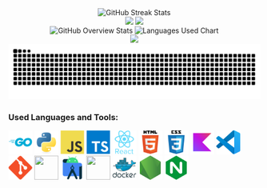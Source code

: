 <div align="center">

  <!-- GitHub Streak Stats (Auto light/dark theme) -->
  <picture>
    <source srcset="https://github-readme-streak-stats.herokuapp.com?user=whonion&theme=lightowl&date_format=M%20j%5B%2C%20Y%5D" media="(prefers-color-scheme: light)" />
    <img src="https://github-readme-streak-stats.herokuapp.com?user=whonion&theme=tokyonight&date_format=M%20j%5B%2C%20Y%5D" alt="GitHub Streak Stats" />
  </picture>

  <br />

  <!-- Language usage charts -->
  <img src="https://github-profile-summary-cards.vercel.app/api/cards/most-commit-language?username=whonion&theme=transparent" />
  <img src="https://github-profile-summary-cards.vercel.app/api/cards/repos-per-language?username=whonion&theme=transparent" />

  <br />

  <!-- GitHub Overview Stats (Auto light/dark theme) -->
  <picture>
    <source srcset="https://github.com/whonion/py-github-stats/raw/master/generated/overview.svg?raw=true" media="(prefers-color-scheme: light)" />
    <img src="https://github.com/whonion/py-github-stats/raw/master/generated/overview-dark.svg?raw=true" alt="GitHub Overview Stats" />
  </picture>

  <!-- Languages Used Chart (Auto light/dark theme) -->
  <picture>
    <source srcset="https://github.com/whonion/py-github-stats/raw/master/generated/languages.svg?raw=true" media="(prefers-color-scheme: light)" />
    <img src="https://github.com/whonion/py-github-stats/raw/master/generated/languages-dark.svg?raw=true" alt="Languages Used Chart" />
  </picture>

  <br />

  <!-- Profile views counter -->
  <img src="https://komarev.com/ghpvc/?username=whonion&color=brightgreen" height="30" />

  <br />

  <!-- Snake GitHub contribution animation -->
  <img src="https://github.com/whonion/whonion/blob/output/github-contribution-grid-snake.svg" alt="GitHub contribution snake animation" />

</div>

<!-- Used Languages and Tools -->
<h3 align="left">Used Languages and Tools:</h3>

<!-- Icons -->
<p align="left">
  <a href="https://go.dev" target="_blank" title="GoLang"><img src="https://raw.githubusercontent.com/devicons/devicon/master/icons/go/go-original-wordmark.svg" width="48" height="48" /></a>
  <a href="https://python.org/" target="_blank" title="Python"><img src="https://raw.githubusercontent.com/devicons/devicon/master/icons/python/python-original.svg" width="48" height="48" /></a>
  <a href="https://developer.mozilla.org/en-US/docs/Web/JavaScript" target="_blank" title="JavaScript"><img src="https://raw.githubusercontent.com/devicons/devicon/master/icons/javascript/javascript-original.svg" width="48" height="48" /></a>
  <a href="https://typescriptlang.org/" target="_blank" title="TypeScript"><img src="https://raw.githubusercontent.com/devicons/devicon/master/icons/typescript/typescript-original.svg" width="48" height="48" /></a>
  <a href="https://reactjs.org/" target="_blank" title="React"><img src="https://raw.githubusercontent.com/devicons/devicon/master/icons/react/react-original-wordmark.svg" width="48" height="48" /></a>
  <a href="https://www.w3.org/html/" target="_blank" title="HTML"><img src="https://raw.githubusercontent.com/devicons/devicon/master/icons/html5/html5-original-wordmark.svg" width="48" height="48" /></a>
  <a href="https://www.w3schools.com/css/" target="_blank" title="CSS"><img src="https://raw.githubusercontent.com/devicons/devicon/master/icons/css3/css3-original-wordmark.svg" width="48" height="48" /></a>
  <a href="https://kotlinlang.org/" target="_blank" title="Kotlin"><img src="https://raw.githubusercontent.com/devicons/devicon/master/icons/kotlin/kotlin-original.svg" width="48" height="48" /></a>
  <a href="https://code.visualstudio.com/" target="_blank" title="VS Code"><img src="https://raw.githubusercontent.com/devicons/devicon/master/icons/vscode/vscode-original.svg" width="48" height="48" /></a>
  <a href="https://git-scm.com/" target="_blank" title="Git"><img src="https://raw.githubusercontent.com/devicons/devicon/master/icons/git/git-original.svg" width="48" height="48" /></a>
  <a href="https://linux.org/" target="_blank" title="Linux"><img src="https://avatars.githubusercontent.com/u/4604537?s=64&v=4" width="48" height="48" /></a>
  <a href="https://developer.android.com/studio" target="_blank" title="Android Studio"><img src="https://raw.githubusercontent.com/devicons/devicon/master/icons/androidstudio/androidstudio-original.svg" width="48" height="48" /></a>
  <a href="https://www.gnu.org/software/bash/" target="_blank" title="Shell"><img src="https://www.vectorlogo.zone/logos/gnu_bash/gnu_bash-icon.svg" width="48" height="48" /></a>
  <a href="https://docker.com/" target="_blank" title="Docker"><img src="https://raw.githubusercontent.com/devicons/devicon/master/icons/docker/docker-original-wordmark.svg" width="48" height="48" /></a>
  <a href="https://nodejs.org" target="_blank" title="NodeJS"><img src="https://raw.githubusercontent.com/devicons/devicon/master/icons/nodejs/nodejs-original.svg" width="48" height="48" /></a>
  <a href="https://nginx.org/" target="_blank" title="NGINX"><img src="https://raw.githubusercontent.com/devicons/devicon/master/icons/nginx/nginx-original.svg" width="48" height="48" /></a>
</p>

